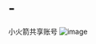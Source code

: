 # -
小火箭共享账号
![image](https://github.com/user-attachments/assets/71f7fcb8-87d6-441e-b555-b3947bb075ef)
